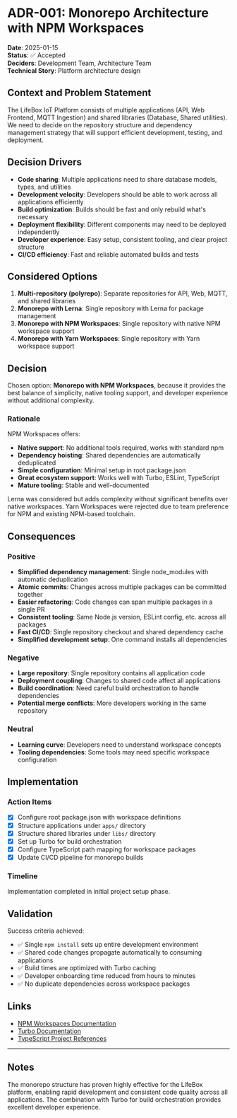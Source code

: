 # ADR-001: Monorepo Architecture with NPM Workspaces

**Date**: 2025-01-15  
**Status**: ✅ Accepted  
**Deciders**: Development Team, Architecture Team  
**Technical Story**: Platform architecture design

## Context and Problem Statement

The LifeBox IoT Platform consists of multiple applications (API, Web Frontend, MQTT Ingestion) and shared libraries (Database, Shared utilities). We need to decide on the repository structure and dependency management strategy that will support efficient development, testing, and deployment.

## Decision Drivers

- **Code sharing**: Multiple applications need to share database models, types, and utilities
- **Development velocity**: Developers should be able to work across all applications efficiently
- **Build optimization**: Builds should be fast and only rebuild what's necessary
- **Deployment flexibility**: Different components may need to be deployed independently
- **Developer experience**: Easy setup, consistent tooling, and clear project structure
- **CI/CD efficiency**: Fast and reliable automated builds and tests

## Considered Options

1. **Multi-repository (polyrepo)**: Separate repositories for API, Web, MQTT, and shared libraries
2. **Monorepo with Lerna**: Single repository with Lerna for package management
3. **Monorepo with NPM Workspaces**: Single repository with native NPM workspace support
4. **Monorepo with Yarn Workspaces**: Single repository with Yarn workspace support

## Decision

Chosen option: **Monorepo with NPM Workspaces**, because it provides the best balance of simplicity, native tooling support, and developer experience without additional complexity.

### Rationale

NPM Workspaces offers:
- **Native support**: No additional tools required, works with standard npm
- **Dependency hoisting**: Shared dependencies are automatically deduplicated
- **Simple configuration**: Minimal setup in root package.json
- **Great ecosystem support**: Works well with Turbo, ESLint, TypeScript
- **Mature tooling**: Stable and well-documented

Lerna was considered but adds complexity without significant benefits over native workspaces. Yarn Workspaces were rejected due to team preference for NPM and existing NPM-based toolchain.

## Consequences

### Positive

- **Simplified dependency management**: Single node_modules with automatic deduplication
- **Atomic commits**: Changes across multiple packages can be committed together
- **Easier refactoring**: Code changes can span multiple packages in a single PR
- **Consistent tooling**: Same Node.js version, ESLint config, etc. across all packages
- **Fast CI/CD**: Single repository checkout and shared dependency cache
- **Simplified development setup**: One command installs all dependencies

### Negative

- **Large repository**: Single repository contains all application code
- **Deployment coupling**: Changes to shared code affect all applications
- **Build coordination**: Need careful build orchestration to handle dependencies
- **Potential merge conflicts**: More developers working in the same repository

### Neutral

- **Learning curve**: Developers need to understand workspace concepts
- **Tooling dependencies**: Some tools may need specific workspace configuration

## Implementation

### Action Items

- [x] Configure root package.json with workspace definitions
- [x] Structure applications under `apps/` directory
- [x] Structure shared libraries under `libs/` directory
- [x] Set up Turbo for build orchestration
- [x] Configure TypeScript path mapping for workspace packages
- [x] Update CI/CD pipeline for monorepo builds

### Timeline

Implementation completed in initial project setup phase.

## Validation

Success criteria achieved:
- ✅ Single `npm install` sets up entire development environment
- ✅ Shared code changes propagate automatically to consuming applications
- ✅ Build times are optimized with Turbo caching
- ✅ Developer onboarding time reduced from hours to minutes
- ✅ No duplicate dependencies across workspace packages

## Links

- [NPM Workspaces Documentation](https://docs.npmjs.com/cli/v7/using-npm/workspaces)
- [Turbo Documentation](https://turbo.build/repo/docs)
- [TypeScript Project References](https://www.typescriptlang.org/docs/handbook/project-references.html)

---

## Notes

The monorepo structure has proven highly effective for the LifeBox platform, enabling rapid development and consistent code quality across all applications. The combination with Turbo for build orchestration provides excellent developer experience.